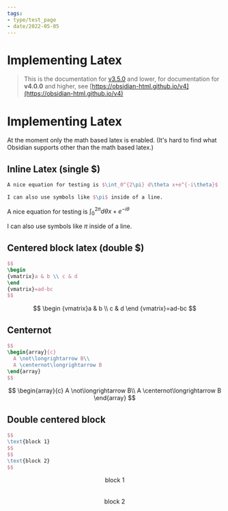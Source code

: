 ```yaml
---
tags:
- type/test_page
- date/2022-05-05
---
```

# Implementing Latex   
   
> This is the documentation for [v3.5.0](../Changelog/v3.5.0.md) and lower, for documentation for **v4.0.0** and higher, see [https://obsidian-html.github.io/v4](https://obsidian-html.github.io/v4)   
   
# Implementing Latex   
At the moment only the math based latex is enabled. (It's hard to find what Obsidian supports other than the math based latex.)   
   
   
## Inline Latex (single $)   
``` latex
A nice equation for testing is $\int_0^{2\pi} d\theta x+e^{-i\theta}$

I can also use symbols like $\pi$ inside of a line.
```
   
   
A nice equation for testing is $\int_0^{2\pi} d\theta x+e^{-i\theta}$   
   
I can also use symbols like $\pi$ inside of a line.   
   
   
## Centered block latex (double $)   
``` latex
$$
\begin
{vmatrix}a & b \\ c & d
\end
{vmatrix}=ad-bc
$$
```
   
   
$$
\begin
{vmatrix}a & b \\ c & d
\end
{vmatrix}=ad-bc
$$   
## Centernot   
``` latex
$$
\begin{array}{c}
  A \not\longrightarrow B\\
  A \centernot\longrightarrow B
\end{array}
$$
```
   
$$
\begin{array}{c}
  A \not\longrightarrow B\\
  A \centernot\longrightarrow B
\end{array}
$$   
   
## Double centered block   
``` latex
$$
\text{block 1}
$$
$$
\text{block 2}
$$
```
   
   
$$
\text{block 1}
$$   
$$
\text{block 2}
$$